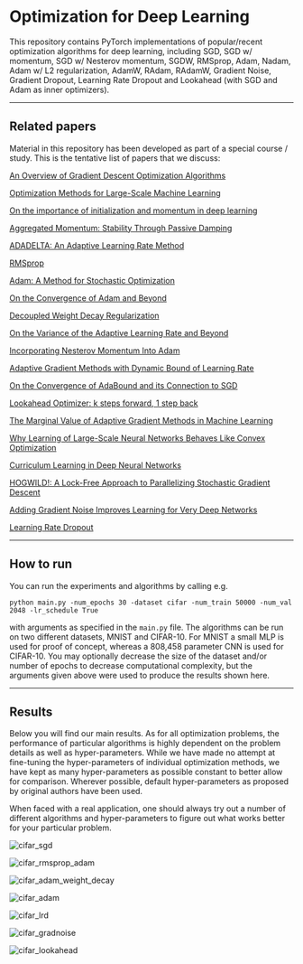 # Optimization for Deep Learning

This repository contains PyTorch implementations of popular/recent optimization algorithms for deep learning, including SGD, SGD w/ momentum, SGD w/ Nesterov momentum, SGDW, RMSprop, Adam, Nadam, Adam w/ L2 regularization, AdamW, RAdam, RAdamW, Gradient Noise, Gradient Dropout, Learning Rate Dropout and Lookahead (with SGD and Adam as inner optimizers).

_____


## Related papers

Material in this repository has been developed as part of a special course / study. This is the tentative list of papers that we discuss:

[An Overview of Gradient Descent Optimization Algorithms](https://arxiv.org/abs/1609.04747)

[Optimization Methods for Large-Scale Machine Learning](https://arxiv.org/abs/1606.04838)

[On the importance of initialization and momentum in deep learning](https://www.cs.toronto.edu/~fritz/absps/momentum.pdf)

[Aggregated Momentum: Stability Through Passive Damping](https://arxiv.org/abs/1804.00325)

[ADADELTA: An Adaptive Learning Rate Method](https://arxiv.org/abs/1212.5701)

[RMSprop](http://www.cs.toronto.edu/~tijmen/csc321/slides/lecture_slides_lec6.pdf)

[Adam: A Method for Stochastic Optimization](https://arxiv.org/abs/1412.6980)

[On the Convergence of Adam and Beyond](https://arxiv.org/abs/1904.09237)

[Decoupled Weight Decay Regularization](https://arxiv.org/abs/1711.05101)

[On the Variance of the Adaptive Learning Rate and Beyond](https://arxiv.org/abs/1908.03265v1)

[Incorporating Nesterov Momentum Into Adam](https://openreview.net/pdf?id=OM0jvwB8jIp57ZJjtNEZ)

[Adaptive Gradient Methods with Dynamic Bound of Learning Rate](https://arxiv.org/abs/1902.09843)

[On the Convergence of AdaBound and its Connection to SGD](https://arxiv.org/abs/1908.04457v1)

[Lookahead Optimizer: k steps forward, 1 step back](https://arxiv.org/abs/1907.08610)

[The Marginal Value of Adaptive Gradient Methods in Machine Learning](https://arxiv.org/abs/1705.08292)

[Why Learning of Large-Scale Neural Networks Behaves Like Convex Optimization](https://arxiv.org/abs/1903.02140v1)

[Curriculum Learning in Deep Neural Networks](https://arxiv.org/abs/1904.12887)

[HOGWILD!: A Lock-Free Approach to Parallelizing Stochastic Gradient Descent](https://arxiv.org/abs/1106.5730)

[Adding Gradient Noise Improves Learning for Very Deep Networks](https://arxiv.org/abs/1511.06807)

[Learning Rate Dropout](https://arxiv.org/abs/1912.00144)

_____


## How to run

You can run the experiments and algorithms by calling e.g.

```python main.py -num_epochs 30 -dataset cifar -num_train 50000 -num_val 2048 -lr_schedule True```

with arguments as specified in the ```main.py``` file. The algorithms can be run on two different datasets, MNIST and CIFAR-10. For MNIST a small MLP is used for proof of concept, whereas a 808,458 parameter CNN is used for CIFAR-10. You may optionally decrease the size of the dataset and/or number of epochs to decrease computational complexity, but the arguments given above were used to produce the results shown here.

_____


## Results

Below you will find our main results. As for all optimization problems, the performance of particular algorithms is highly dependent on the problem details as well as hyper-parameters. While we have made no attempt at fine-tuning the hyper-parameters of individual optimization methods, we have kept as many hyper-parameters as possible constant to better allow for comparison. Wherever possible, default hyper-parameters as proposed by original authors have been used.

When faced with a real application, one should always try out a number of different algorithms and hyper-parameters to figure out what works better for your particular problem.

![cifar_sgd](https://raw.githubusercontent.com/nicklashansen/neural-net-optimization/master/loss_cifar_sgd.png)

![cifar_rmsprop_adam](https://raw.githubusercontent.com/nicklashansen/neural-net-optimization/master/loss_cifar_rmsprop_adam.png)

![cifar_adam_weight_decay](https://raw.githubusercontent.com/nicklashansen/neural-net-optimization/master/loss_cifar_adam_weight_decay.png)

![cifar_adam](https://raw.githubusercontent.com/nicklashansen/neural-net-optimization/master/loss_cifar_adam.png)

![cifar_lrd](https://raw.githubusercontent.com/nicklashansen/neural-net-optimization/master/loss_cifar_lrd.png)

![cifar_gradnoise](https://raw.githubusercontent.com/nicklashansen/neural-net-optimization/master/loss_cifar_gradnoise.png)

![cifar_lookahead](https://raw.githubusercontent.com/nicklashansen/neural-net-optimization/master/loss_cifar_lookahead.png)
